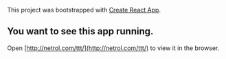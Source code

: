 This project was bootstrapped with [Create React App](https://github.com/facebook/create-react-app).

## You want to see this app running.

Open [http://netrol.com/ttt/](http://netrol.com/ttt/) to view it in the browser.
